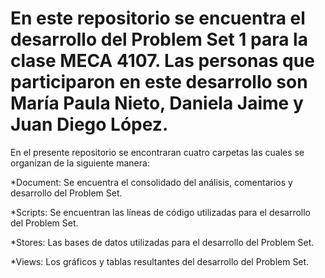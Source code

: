 # En este repositorio se encuentra el desarrollo del Problem Set 1 para la clase MECA 4107. Las personas que participaron en este desarrollo son María Paula Nieto, Daniela Jaime y Juan Diego López.

En el presente repositorio se encontraran cuatro carpetas las cuales se organizan de la siguiente manera:

*Document: Se encuentra el consolidado del análisis, comentarios y desarrollo del Problem Set.

*Scripts: Se encuentran las líneas de código utilizadas para el desarrollo del Problem Set.

*Stores: Las bases de datos utilizadas para el desarrollo del Problem Set.

*Views: Los gráficos y tablas resultantes del desarrollo del Problem Set.
